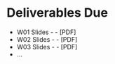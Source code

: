 # Deliverables Due

- W01 Slides - <Presenter Name> - <Weekly Name> [PDF]
- W02 Slides - <Presenter Name> - <Weekly Name> [PDF]
- W03 Slides - <Presenter Name> - <Weekly Name> [PDF]
- ...
